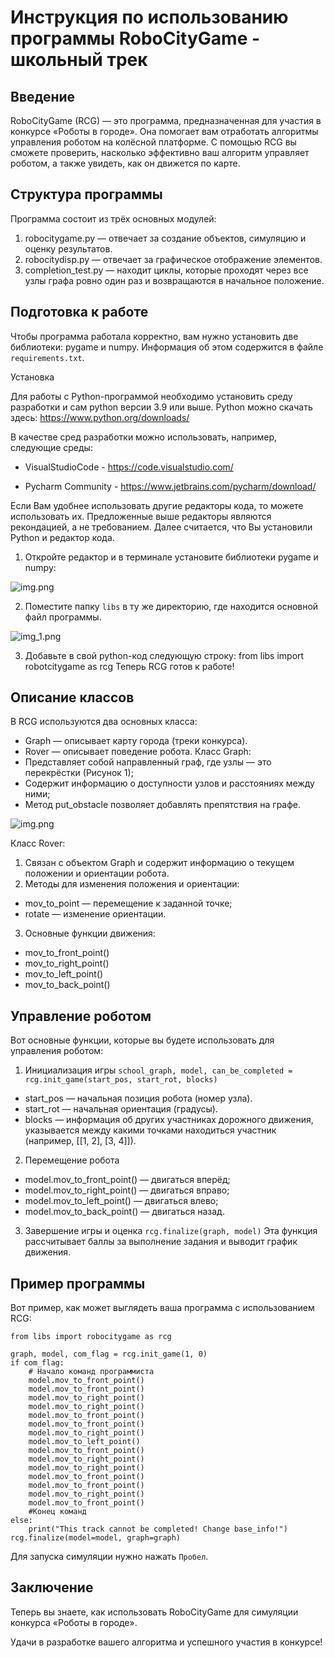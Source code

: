 # Инструкция по использованию программы RoboCityGame - школьный трек

## Введение

RoboCityGame (RCG) — это программа, предназначенная для участия в конкурсе «Роботы в городе». Она помогает вам отработать алгоритмы управления роботом на колёсной платформе. С помощью RCG вы сможете проверить, насколько эффективно ваш алгоритм управляет роботом, а также увидеть, как он движется по карте.

## Структура программы

Программа состоит из трёх основных модулей:
1. robocitygame.py — отвечает за создание объектов, симуляцию и оценку результатов.
2. robocitydisp.py — отвечает за графическое отображение элементов.
3. completion_test.py — находит циклы, которые проходят через все узлы графа ровно один раз и возвращаются в начальное положение.

## Подготовка к работе

Чтобы программа работала корректно, вам нужно установить две библиотеки: pygame и numpy. Информация об этом содержится в файле `requirements.txt`.

Установка
	
Для работы с Python-программой необходимо установить среду разработки и сам python версии 3.9 или выше. Python можно скачать здесь:
https://www.python.org/downloads/

 В качестве сред разработки можно использовать, например, следующие среды:
- VisualStudioCode - https://code.visualstudio.com/

- Pycharm Community - https://www.jetbrains.com/pycharm/download/

Если Вам удобнее использовать другие редакторы кода, то можете использовать их. Предложенные выше редакторы являются рекондацией, а не требованием. Далее считается, что Вы установили Python и редактор кода.
1. Откройте редактор и в терминале установите библиотеки pygame и numpy:

![img.png](libs/media/img.png)

2. Поместите папку `libs` в ту же директорию, где находится основной файл программы.

![img_1.png](libs/media/img_1.png)

3. Добавьте в свой python-код следующую строку:
from libs import robotcitygame as rcg
Теперь RCG готов к работе!

## Описание классов

В RCG используются два основных класса:
- Graph — описывает карту города (треки конкурса).
- Rover — описывает поведение робота.
Класс Graph:
- Представляет собой направленный граф, где узлы — это перекрёстки (Рисунок 1);
- Содержит информацию о доступности узлов и расстояниях между ними;
- Метод put_obstacle позволяет добавлять препятствия на графе.

![img.png](libs/media/img_2.png)

Класс Rover:
1. Связан с объектом Graph и содержит информацию о текущем положении и ориентации робота.
2. Методы для изменения положения и ориентации:
- mov_to_point — перемещение к заданной точке;
- rotate — изменение ориентации.
3. Основные функции движения:
- mov_to_front_point()
- mov_to_right_point()
- mov_to_left_point()
- mov_to_back_point()

## Управление роботом

Вот основные функции, которые вы будете использовать для управления роботом:
1. Инициализация игры
    `school_graph, model, can_be_completed = rcg.init_game(start_pos, start_rot, blocks)`
- start_pos — начальная позиция робота (номер узла).
- start_rot — начальная ориентация (градусы).
- blocks — информация об других участниках дорожного движения, указывается между какими точками находиться участник (например, [[1, 2], [3, 4]]).
2. Перемещение робота
- model.mov_to_front_point() — двигаться вперёд;
- model.mov_to_right_point() — двигаться вправо;
- model.mov_to_left_point() — двигаться влево;
- model.mov_to_back_point() — двигаться назад.
3. Завершение игры и оценка
`rcg.finalize(graph, model)` 
Эта функция рассчитывает баллы за выполнение задания и выводит график движения.

## Пример программы

Вот пример, как может выглядеть ваша программа с использованием RCG:

    from libs import robocitygame as rcg

    graph, model, com_flag = rcg.init_game(1, 0)
    if com_flag:
        # Начало команд программиста
        model.mov_to_front_point()
        model.mov_to_front_point()
        model.mov_to_right_point()
        model.mov_to_right_point()
        model.mov_to_front_point()
        model.mov_to_front_point()
        model.mov_to_right_point()
        model.mov_to_left_point()
        model.mov_to_front_point()
        model.mov_to_right_point()
        model.mov_to_right_point()
        model.mov_to_front_point()
        model.mov_to_front_point()
        model.mov_to_right_point()
        model.mov_to_front_point()
        #Конец команд 
    else:
        print("This track cannot be completed! Change base_info!")
    rcg.finalize(model=model, graph=graph)

Для запуска симуляции нужно нажать `Пробел`.

## Заключение

Теперь вы знаете, как использовать RoboCityGame для симуляции конкурса «Роботы в городе». 

Удачи в разработке вашего алгоритма и успешного участия в конкурсе!
